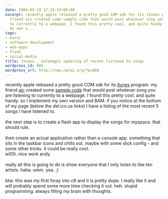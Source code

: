 ```yaml
---
date: 2004-05-19 17:24:57+00:00
excerpt: recently apple released a pretty good COM sdk for its itunes program. my
  friend ajc created some sample code that would post whatever song you are listening
  to currently to a webpage. I found this pretty cool. and quite handy. so I implement
  my own v...
tags:
- music
- software-development
- web-apps
- flash
- social-media
title: itunes.. automagic updating of recent listened to songs
wordpress_id: 866
wordpress_url: http://new.nata2.org/?p=866
---
```


recently apple released a pretty good COM sdk for its <a href="http://itunes.com">itunes</a> program. my friend <a href="http://blog.andrewcarlson.org/">ajc</a> created some <a href="http://blog.andrewcarlson.org/archive/2004/05/18/239.aspx">sample code</a> that would post whatever song you are listening to currently to a webpage. I found this pretty cool. and quite handy. so I implement my own version and BAM. if you notice at the bottom of my page (below the del.ico.us links) I have a listing of the most recent 5 songs I have listened to. <br/><br/>the next step is to create a flash app to display the songs for myspace. that should rule. <br/><br/>then create an actual application rather than a console app. something that sits in the taskbar icons and chills out. maybe with some slick config - and some other tricks. it could be really cool. <br/>w00t. nice work andy. <br/><br/>really all this is going to do is show everyone that I only listen to like ten artists. haha. umm. yea. ;)<br/><br/>btw. this was my first foray into c# and it is pretty dope. I really like it and will probably spend some more time checking it out. heh. stupid programming. always filling my brain with thoughts.